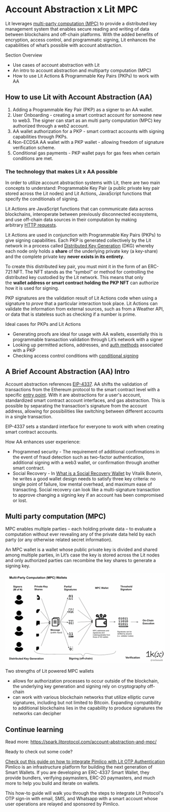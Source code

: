 # Account Abstraction x Lit MPC

Lit leverages [multi-party computation (MPC)](https://www.wikiwand.com/en/Secure_multi-party_computation?ref=spark.litprotocol.com) to provide a distributed key management system that enables secure reading and writing of data between blockchains and off-chain platforms. With the added benefits of encryption, access control, and programmatic signing, Lit enhances the capabilities of what’s possible with account abstraction.

Section Overview

- Use cases of account abstraction with Lit
- An intro to account abstraction and multiparty computation (MPC)
- How to use Lit Actions & Programmable Key Pairs (PKPs) to work with AA

## How to use Lit with Account Abstraction (AA)

1. Adding a Programmable Key Pair (PKP) as a signer to an AA wallet.
2. User Onboarding - creating a smart contract account for someone new to web3. The signer can start as an multi party computation (MPC) key authorized through a web2 account.
3. AA wallet authorization for a PKP - smart contract accounts with signing capabilities through PKPs.
4. Non-ECDSA AA wallet with a PKP wallet - allowing freedom of signature verification scheme.
5. Conditional gas payments - PKP wallet pays for gas fees when certain conditions are met.

### The technology that makes Lit x AA possible

In order to utilize account abstraction systems with Lit, there are two main concepts to understand: Programmable Key Pair (a public private key pair stored across the Lit nodes) and Lit Actions, JavaScript functions that specify the conditionals of signing. 

Lit Actions are JavaScript functions that can communicate data across blockchains, interoperate between previously disconnected ecosystems, and use off-chain data sources in their computation by making arbitrary [HTTP requests](../sdk/wallets/intro.md).

Lit Actions are used in conjunction with Programmable Key Pairs (PKPs) to give signing capabilities. Each PKP is generated collectively by the Lit network in a process called [Distributed Key Generation](https://en.wikipedia.org/wiki/Distributed_key_generation?ref=spark.litprotocol.com) (DKG) whereby each node only holds a **share** of the underlying private key (a key-share) and the complete private key **never exists in its entirety**.

To create this distributed key pair, you must mint it in the form of an ERC-721 NFT. The NFT stands as the “symbol” or method for controlling the distributed key custodied by the Lit network. This means that only the **wallet address or smart contract holding the PKP NFT** can authorize how it is used for signing.

PKP signatures are the validation result of Lit Actions code when using a signature to *prove* that a particular interaction took place. Lit Actions can validate the information from external sources, such as from a Weather API, or data that is stateless such as checking if a number is prime.

Ideal cases for PKPs and Lit Actions

- Generating proofs are ideal for usage with AA wallets, essentially this is programmable transaction validation through Lit’s network with a signer
- Looking up permitted actions, addresses, and [auth methods](../sdk/authentication/overview.md) associated with a PKP
- Checking access control conditions with [conditional signing](../sdk/wallets/conditional-signing.md)


## A Brief Account Abstraction (AA) Intro

Account abstraction references [EIP-4337](https://eip4337.com/en/latest/index.html?ref=spark.litprotocol.com). AA shifts the validation of transactions from the Ethereum protocol to the smart contract level with a specific [entry point](https://ethereum-magicians.org/t/erc-4337-account-abstraction-via-entry-point-contract-specification/7160/1?ref=spark.litprotocol.com). With it are abstractions for a user's account, standardized smart contract account interfaces, and gas abstraction. This is possible by separating the transaction's signature from the account address, allowing for possibilities like switching between different accounts in a single transaction. 

EIP-4337 sets a standard interface for everyone to work with when creating smart contract accounts.

How AA enhances user experience:

- Programmed security - The requirement of additional confirmations in the event of fraud detection such as two-factor authentication, additional signing with a web3 wallet, or confirmation through another smart contract.
- Social Recovery - In [What is a Social Recovery Wallet](https://hackernoon.com/what-is-a-social-recovery-wallet?ref=spark.litprotocol.com) by Vitalik Buterin, he writes a good wallet design needs to satisfy three key criteria: no single point of failure, low mental overhead, and maximum ease of transacting. Social recovery can look like a multi-signature transaction to approve changing a signing key if an account has been compromised or lost.

## Multi party computation (MPC)

MPC enables multiple parties – each holding private data – to evaluate a computation without ever revealing any of the private data held by each party (or any otherwise related secret information). 

An MPC wallet is a wallet whose public private key is divided and shared among multiple parties, in Lit’s case the key is stored across the Lit nodes and only authorized parties can recombine the key shares to generate a signing key.

![MPC diagram](../../static/img/mpc.png)

Two strengths of Lit powered MPC wallets

- allows for authorization processes to occur outside of the blockchain, the underlying key generation and signing rely on cryptography off-chain
- can work with various blockchain networks that utilize elliptic curve signatures, including but not limited to Bitcoin. Expanding compatibility to additional blockchains lies in the capability to produce signatures the networks can decipher

## Continue learning
Read more: https://spark.litprotocol.com/account-abstraction-and-mpc/

Ready to check out some code?

[Check out this guide on how to integrate Pimlico with Lit OTP Authentication](https://docs.pimlico.io/how-to/integrations/lit-protocol)
Pimlico is an infrastructure platform for building the next generation of Smart Wallets. If you are developing an ERC-4337 Smart Wallet, they provide bundlers, verifying paymasters, ERC-20 paymasters, and much more to help you build and iterate on wallets.

This how-to guide will walk you through the steps to integrate Lit Protocol's OTP sign-in with email, SMS, and Whatsapp with a smart account whose user operations are relayed and sponsored by Pimlico.